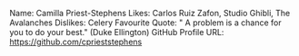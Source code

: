 Name: Camilla Priest-Stephens
Likes: Carlos Ruiz Zafon, Studio Ghibli, The Avalanches
Dislikes: Celery
Favourite Quote: " A problem is a chance for you to do your best." (Duke Ellington)
GitHub Profile URL: https://github.com/cprieststephens